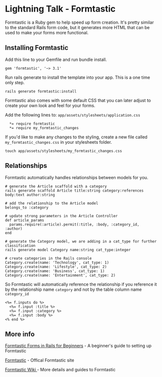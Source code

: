 # Lightning Talk - Formtastic

Formtastic is a Ruby gem to help speed up form creation. It's pretty similar to the standard Rails form code, but it generates more HTML that can be used to make your forms more functional.

## Installing Formtastic

Add this line to your Gemfile and run bundle install.

```
gem 'formtastic', '~> 3.1'
```

Run rails generate to install the template into your app. This is a one time only step.

```
rails generate formtastic:install
```

Formtastic also comes with some default CSS that you can later adjust to create your own look and feel for your forms.

Add the following lines to: `app/assets/stylesheets/application.css`

```
  *= require formtastic
  *= require my_formtastic_changes
```

If you'd like to make any changes to the styling, create a new file called `my_formtastic_changes.css` in your stylesheets folder.

```
touch app/assets/stylesheets/my_formtastic_changes.css
```

## Relationships

Formtastic automatically handles relationships between models for you.

```
# generate the Article scaffold with a category
rails generate scaffold Article title:string category:references body:text author:string

# add the relationship to the Article model
belongs_to :category

# update strong parameters in the Article Controller
def article_params
  params.require(:article).permit(:title, :body, :category_id, :author)
end

# generate the Category model, we are adding in a cat_type for further classification
rails generate model Category name:string cat_type:integer

# create categories in the Rails console
Category.create(name: 'Technology', cat_type: 1)
Category.create(name: 'Lifestyle', cat_type: 2)
Category.create(name: 'Business', cat_type: 1)
Category.create(name: 'Entertainment', cat_type: 2)
```
So Formtastic will automatically reference the relationship if you reference it by the relationship name `category` and not by the table column name `category_id`

```
<%= f.inputs do %>
  <%= f.input :title %>
  <%= f.input :category %>
  <%= f.input :body %>
<% end %>
```

## More info

[Formtastic Forms in Rails for Beginners](http://buildingrails.com/a/formtastic_forms_in_rails_for_beginners) - A beginner's guide to setting up Formtastic

[Formtastic](https://github.com/justinfrench/formtastic) - Offical Formtastic site

[Formtastic Wiki ](https://github.com/justinfrench/formtastic/wiki) - More details and guides to Formtastic